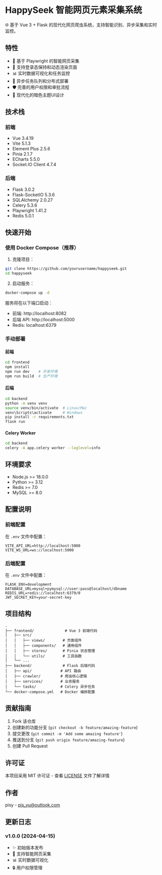 # HappySeek 智能网页元素采集系统

🌐 基于 Vue 3 + Flask 的现代化网页爬虫系统，支持智能识别、异步采集和实时监控。

## 特性

- 🚀 基于 Playwright 的智能网页采集
- 🎯 支持登录态保持和动态渲染页面
- 📊 实时数据可视化和任务监控
- 🔄 异步任务队列和分布式部署
- 🛡️ 完善的用户权限和审批流程
- 🌈 现代化的暗色主题UI设计

## 技术栈

### 前端
- Vue 3.4.19
- Vite 5.1.3
- Element Plus 2.5.6
- Pinia 2.1.7
- ECharts 5.5.0
- Socket.IO Client 4.7.4

### 后端
- Flask 3.0.2
- Flask-SocketIO 5.3.6
- SQLAlchemy 2.0.27
- Celery 5.3.6
- Playwright 1.41.2
- Redis 5.0.1

## 快速开始

### 使用 Docker Compose（推荐）

1. 克隆项目：
```bash
git clone https://github.com/yourusername/happyseek.git
cd happyseek
```

2. 启动服务：
```bash
docker-compose up -d
```

服务将在以下端口启动：
- 前端: http://localhost:8082
- 后端 API: http://localhost:5000
- Redis: localhost:6379

### 手动部署

#### 前端
```bash
cd frontend
npm install
npm run dev    # 开发环境
npm run build  # 生产环境
```

#### 后端
```bash
cd backend
python -m venv venv
source venv/bin/activate  # Linux/Mac
venv\Scripts\activate     # Windows
pip install -r requirements.txt
flask run
```

#### Celery Worker
```bash
cd backend
celery -A app.celery worker --loglevel=info
```

## 环境要求

- Node.js >= 18.0.0
- Python >= 3.12
- Redis >= 7.0
- MySQL >= 8.0

## 配置说明

### 前端配置
在 `.env` 文件中配置：
```
VITE_API_URL=http://localhost:5000
VITE_WS_URL=ws://localhost:5000
```

### 后端配置
在 `.env` 文件中配置：
```
FLASK_ENV=development
DATABASE_URL=mysql+pymysql://user:pass@localhost/dbname
REDIS_URL=redis://localhost:6379/0
JWT_SECRET_KEY=your-secret-key
```

## 项目结构

```
.
├── frontend/              # Vue 3 前端代码
│   ├── src/
│   │   ├── views/        # 页面组件
│   │   ├── components/   # 通用组件
│   │   ├── stores/       # Pinia 状态管理
│   │   └── utils/        # 工具函数
│   └── ...
├── backend/              # Flask 后端代码
│   ├── api/             # API 路由
│   ├── crawler/         # 爬虫核心逻辑
│   ├── services/        # 业务服务
│   └── tasks/           # Celery 异步任务
└── docker-compose.yml   # Docker 编排配置
```

## 贡献指南

1. Fork 该仓库
2. 创建新的功能分支 (`git checkout -b feature/amazing-feature`)
3. 提交更改 (`git commit -m 'Add some amazing feature'`)
4. 推送到分支 (`git push origin feature/amazing-feature`)
5. 创建 Pull Request

## 许可证

本项目采用 MIT 许可证 - 查看 [LICENSE](LICENSE) 文件了解详情

## 作者

pisy - pis_yu@outlook.com

## 更新日志

### v1.0.0 (2024-04-15)
- ✨ 初始版本发布
- 🚀 支持智能网页采集
- 📊 实时数据可视化
- 🔒 用户权限管理

